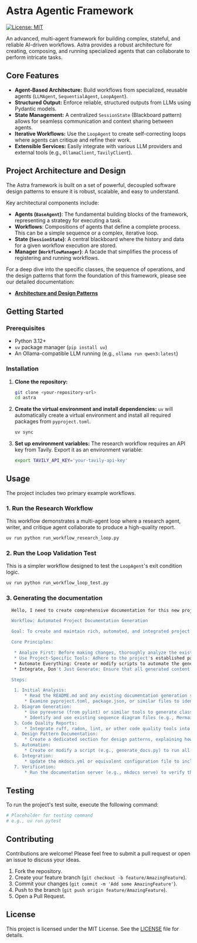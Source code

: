 # Astra Agentic Framework

[![License: MIT](https://img.shields.io/badge/License-MIT-yellow.svg)](https://opensource.org/licenses/MIT)

An advanced, multi-agent framework for building complex, stateful, and reliable AI-driven workflows. Astra provides a robust architecture for creating, composing, and running specialized agents that can collaborate to perform intricate tasks.

## Core Features

- **Agent-Based Architecture:** Build workflows from specialized, reusable agents (`LLMAgent`, `SequentialAgent`, `LoopAgent`).
- **Structured Output:** Enforce reliable, structured outputs from LLMs using Pydantic models.
- **State Management:** A centralized `SessionState` (Blackboard pattern) allows for seamless communication and context sharing between agents.
- **Iterative Workflows:** Use the `LoopAgent` to create self-correcting loops where agents can critique and refine their work.
- **Extensible Services:** Easily integrate with various LLM providers and external tools (e.g., `OllamaClient`, `TavilyClient`).

## Project Architecture and Design

The Astra framework is built on a set of powerful, decoupled software design patterns to ensure it is robust, scalable, and easy to understand.

Key architectural components include:

- **Agents (`BaseAgent`)**: The fundamental building blocks of the framework, representing a strategy for executing a task.
- **Workflows**: Compositions of agents that define a complete process. This can be a simple sequence or a complex, iterative loop.
- **State (`SessionState`)**: A central blackboard where the history and data for a given workflow execution are stored.
- **Manager (`WorkflowManager`)**: A facade that simplifies the process of registering and running workflows.

For a deep dive into the specific classes, the sequence of operations, and the design patterns that form the foundation of this framework, please see our detailed documentation:

- **[Architecture and Design Patterns](./documents/docs/architecture.md)**

## Getting Started

### Prerequisites

- Python 3.12+
- `uv` package manager (`pip install uv`)
- An Ollama-compatible LLM running (e.g., `ollama run qwen3:latest`)

### Installation

1.  **Clone the repository:**
    ```bash
    git clone <your-repository-url>
    cd astra
    ```

2.  **Create the virtual environment and install dependencies:**
    `uv` will automatically create a virtual environment and install all required packages from `pyproject.toml`.
    ```bash
    uv sync
    ```

3.  **Set up environment variables:**
    The research workflow requires an API key from Tavily. Export it as an environment variable:
    ```bash
    export TAVILY_API_KEY='your-tavily-api-key'
    ```

## Usage

The project includes two primary example workflows.

### 1. Run the Research Workflow

This workflow demonstrates a multi-agent loop where a research agent, writer, and critique agent collaborate to produce a high-quality report.

```bash
uv run python run_workflow_research_loop.py
```

### 2. Run the Loop Validation Test

This is a simpler workflow designed to test the `LoopAgent`'s exit condition logic.

```bash
uv run python run_workflow_loop_test.py
```

### 3. Generating the documentation

```bash
  Hello, I need to create comprehensive documentation for this new project. Please follow the workflow I've outlined below.

  Workflow: Automated Project Documentation Generation

  Goal: To create and maintain rich, automated, and integrated project documentation.

  Core Principles:

   * Analyze First: Before making changes, thoroughly analyze the existing project structure, conventions, and tools.
   * Use Project-Specific Tools: Adhere to the project's established package manager and development tools.
   * Automate Everything: Create or modify scripts to automate the generation of all documentation artifacts, including diagrams and reports.
   * Integrate, Don't Just Generate: Ensure that all generated content is properly integrated into the main documentation site and navigation.

  Steps:

   1. Initial Analysis:
       * Read the README.md and any existing documentation generation scripts.
       * Examine pyproject.toml, package.json, or similar files to identify project dependencies and tools.
   2. Diagram Generation:
       * Use pyreverse (from pylint) or similar tools to generate class and package diagrams.
       * Identify and use existing sequence diagram files (e.g., Mermaid .seq files) or create new ones.
   3. Code Quality Reports:
       * Integrate ruff, radon, lint, or other code quality tools into the documentation generation process.
   4. Design Pattern Documentation:
       * Create a dedicated section for design patterns, explaining how they are used in the project with concrete examples.
   5. Automation:
       * Create or modify a script (e.g., generate_docs.py) to run all the necessary commands for generating diagrams and reports.
   6. Integration:
       * Update the mkdocs.yml or equivalent configuration file to include all new documentation pages in the navigation.
   7. Verification:
       * Run the documentation server (e.g., mkdocs serve) to verify that all links are working and the documentation is displayed correctly.
```

## Testing

To run the project's test suite, execute the following command:

```bash
# Placeholder for testing command
# e.g., uv run pytest
```

## Contributing

Contributions are welcome! Please feel free to submit a pull request or open an issue to discuss your ideas.

1.  Fork the repository.
2.  Create your feature branch (`git checkout -b feature/AmazingFeature`).
3.  Commit your changes (`git commit -m 'Add some AmazingFeature'`).
4.  Push to the branch (`git push origin feature/AmazingFeature`).
5.  Open a Pull Request.

## License

This project is licensed under the MIT License. See the [LICENSE](LICENSE.md) file for details.
